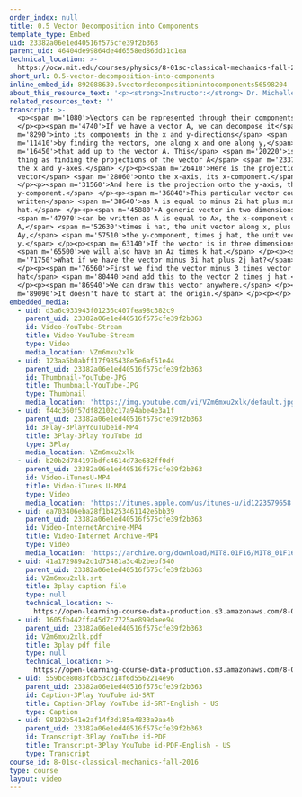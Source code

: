 ```yaml
---
order_index: null
title: 0.5 Vector Decomposition into Components
template_type: Embed
uid: 23382a06e1ed40516f575cfe39f2b363
parent_uid: 46404de99864de4d6558ed86dd31c1ea
technical_location: >-
  https://ocw.mit.edu/courses/physics/8-01sc-classical-mechanics-fall-2016/review-vectors/0.5-vector-decomposition-into-components/0.5-vector-decomposition-into-components
short_url: 0.5-vector-decomposition-into-components
inline_embed_id: 892088630.5vectordecompositionintocomponents56598204
about_this_resource_text: '<p><strong>Instructor:</strong> Dr. Michelle Tomasik</p>'
related_resources_text: ''
transcript: >-
  <p><span m='1080'>Vectors can be represented through their components.</span>
  </p><p><span m='4740'>If we have a vector A, we can decompose it</span> <span
  m='8290'>into its components in the x and y-directions</span> <span
  m='11410'>by finding the vectors, one along x and one along y,</span> <span
  m='16450'>that add up to the vector A. This</span> <span m='20220'>is the same
  thing as finding the projections of the vector A</span> <span m='23370'>along
  the x and y-axes.</span> </p><p><span m='26410'>Here is the projection of the
  vector</span> <span m='28060'>onto the x-axis, its x-component.</span>
  </p><p><span m='31560'>And here is the projection onto the y-axis, the
  y-component.</span> </p><p><span m='36840'>This particular vector could be
  written</span> <span m='38640'>as A is equal to minus 2i hat plus minus 2j
  hat.</span> </p><p><span m='45880'>A generic vector in two dimensions</span>
  <span m='47970'>can be written as A is equal to Ax, the x-component of
  A,</span> <span m='52630'>times i hat, the unit vector along x, plus
  Ay,</span> <span m='57510'>the y-component, times j hat, the unit vector along
  y.</span> </p><p><span m='63140'>If the vector is in three dimensions,</span>
  <span m='65500'>we will also have an Az times k hat.</span> </p><p><span
  m='71750'>What if we have the vector minus 3i hat plus 2j hat?</span>
  </p><p><span m='76560'>First we find the vector minus 3 times vector i
  hat</span> <span m='80440'>and add this to the vector 2 times j hat.</span>
  </p><p><span m='86940'>We can draw this vector anywhere.</span> </p><p><span
  m='89090'>It doesn't have to start at the origin.</span> </p><p></p>
embedded_media:
  - uid: d3a6c933943f01236c407fea98c382c9
    parent_uid: 23382a06e1ed40516f575cfe39f2b363
    id: Video-YouTube-Stream
    title: Video-YouTube-Stream
    type: Video
    media_location: VZm6mxu2xlk
  - uid: 123aa5b0abff17f985438e5e6af51e44
    parent_uid: 23382a06e1ed40516f575cfe39f2b363
    id: Thumbnail-YouTube-JPG
    title: Thumbnail-YouTube-JPG
    type: Thumbnail
    media_location: 'https://img.youtube.com/vi/VZm6mxu2xlk/default.jpg'
  - uid: f44c360f57df82102c17a94abe4e3a1f
    parent_uid: 23382a06e1ed40516f575cfe39f2b363
    id: 3Play-3PlayYouTubeid-MP4
    title: 3Play-3Play YouTube id
    type: 3Play
    media_location: VZm6mxu2xlk
  - uid: b20b2d784197bdfc4614d73e632ff0df
    parent_uid: 23382a06e1ed40516f575cfe39f2b363
    id: Video-iTunesU-MP4
    title: Video-iTunes U-MP4
    type: Video
    media_location: 'https://itunes.apple.com/us/itunes-u/id1223579658'
  - uid: ea703406eba28f1b4253461142e5bb39
    parent_uid: 23382a06e1ed40516f575cfe39f2b363
    id: Video-InternetArchive-MP4
    title: Video-Internet Archive-MP4
    type: Video
    media_location: 'https://archive.org/download/MIT8.01F16/MIT8_01F16_L00v05_360p.mp4'
  - uid: 41a172989a2d1d73481a3c4b2bebf540
    parent_uid: 23382a06e1ed40516f575cfe39f2b363
    id: VZm6mxu2xlk.srt
    title: 3play caption file
    type: null
    technical_location: >-
      https://open-learning-course-data-production.s3.amazonaws.com/8-01sc-classical-mechanics-fall-2016/41a172989a2d1d73481a3c4b2bebf540_VZm6mxu2xlk.srt
  - uid: 1605fb442ffa45d7c7725ae899daee94
    parent_uid: 23382a06e1ed40516f575cfe39f2b363
    id: VZm6mxu2xlk.pdf
    title: 3play pdf file
    type: null
    technical_location: >-
      https://open-learning-course-data-production.s3.amazonaws.com/8-01sc-classical-mechanics-fall-2016/1605fb442ffa45d7c7725ae899daee94_VZm6mxu2xlk.pdf
  - uid: 559bce8083fdb53c218f6d5562214e96
    parent_uid: 23382a06e1ed40516f575cfe39f2b363
    id: Caption-3Play YouTube id-SRT
    title: Caption-3Play YouTube id-SRT-English - US
    type: Caption
  - uid: 98192b541e2af14f3d185a4833a9aa4b
    parent_uid: 23382a06e1ed40516f575cfe39f2b363
    id: Transcript-3Play YouTube id-PDF
    title: Transcript-3Play YouTube id-PDF-English - US
    type: Transcript
course_id: 8-01sc-classical-mechanics-fall-2016
type: course
layout: video
---
```

